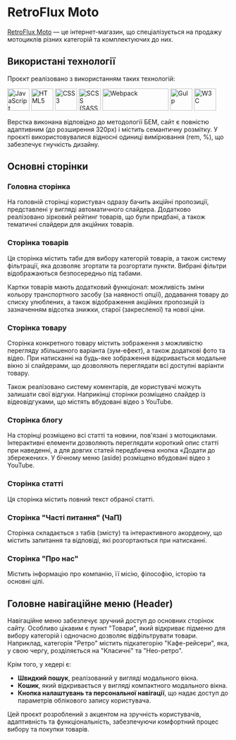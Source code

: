 # RetroFlux Moto

[RetroFlux Moto](https://aleks-bitkov.github.io/retroflux-moto/) — це інтернет-магазин, що спеціалізується на продажу мотоциклів різних категорій та комплектуючих до них.

## Використані технології
Проєкт реалізовано з використанням таких технологій:

<p>
  <img src="https://upload.wikimedia.org/wikipedia/commons/9/99/Unofficial_JavaScript_logo_2.svg" alt="JavaScript" width="50" height="50">
  <img src="https://upload.wikimedia.org/wikipedia/commons/6/61/HTML5_logo_and_wordmark.svg" alt="HTML5" width="50" height="50">
  <img src="https://upload.wikimedia.org/wikipedia/commons/d/d5/CSS3_logo_and_wordmark.svg" alt="CSS3" width="50" height="50">
  <img src="https://upload.wikimedia.org/wikipedia/commons/9/96/Sass_Logo_Color.svg" alt="SCSS (SASS)" width="50" height="50">
  <img src="https://upload.wikimedia.org/wikipedia/commons/9/94/Webpack.svg" alt="Webpack" width="150" height="50">
  <img src="https://upload.wikimedia.org/wikipedia/commons/7/72/Gulp.js_Logo.svg" alt="Gulp" width="50" height="50">
  <img src="https://www.w3.org/assets/logos/w3c/w3c-bars.svg" alt="W3C" width="50" height="50">
</p>
Верстка виконана відповідно до методології БЕМ, сайт є повністю адаптивним (до розширення 320px) і містить семантичну розмітку. У проєкті використовувалися відносні одиниці вимірювання (rem, %), що забезпечує гнучкість дизайну.

## Основні сторінки

### Головна сторінка
На головній сторінці користувач одразу бачить акційні пропозиції, представлені у вигляді автоматичного слайдера. Додатково реалізовано зірковий рейтинг товарів, що були придбані, а також тематичні слайдери для акційних товарів.

### Сторінка товарів
Ця сторінка містить таби для вибору категорій товарів, а також систему фільтрації, яка дозволяє згортати та розгортати пункти. Вибрані фільтри відображаються безпосередньо під табами. 

Картки товарів мають додатковий функціонал: можливість зміни кольору транспортного засобу (за наявності опції), додавання товару до списку улюблених, а також відображення акційних пропозицій із зазначенням відсотка знижки, старої (закресленої) та нової ціни.

### Сторінка товару
Сторінка конкретного товару містить зображення з можливістю перегляду збільшеного варіанта (зум-ефект), а також додаткові фото та відео. При натисканні на будь-яке зображення відкривається модальне вікно зі слайдерами, що дозволяють переглядати всі доступні варіанти товару.

Також реалізовано систему коментарів, де користувачі можуть залишати свої відгуки. Наприкінці сторінки розміщено слайдер із відеовідгуками, що містять вбудовані відео з YouTube.

### Сторінка блогу
На сторінці розміщено всі статті та новини, пов'язані з мотоциклами. Інтерактивні елементи дозволяють переглядати короткий опис статті при наведенні, а для довгих статей передбачена кнопка «Додати до збережених». У бічному меню (aside) розміщено вбудовані відео з YouTube.

### Сторінка статті
Ця сторінка містить повний текст обраної статті.

### Сторінка "Часті питання" (ЧаП)
Сторінка складається з табів (змісту) та інтерактивного акордеону, що містить запитання та відповіді, які розгортаються при натисканні.

### Сторінка "Про нас"
Містить інформацію про компанію, її місію, філософію, історію та основні цілі.

## Головне навігаційне меню (Header)
Навігаційне меню забезпечує зручний доступ до основних сторінок сайту. Особливо цікавим є пункт "Товари", який відкриває підменю для вибору категорій і одночасно дозволяє відфільтрувати товари. Наприклад, категорія "Ретро" містить підкатегорію "Кафе-рейсери", яка, у свою чергу, розділяється на "Класичні" та "Нео-ретро".

Крім того, у хедері є:
- **Швидкий пошук**, реалізований у вигляді модального вікна.
- **Кошик**, який відкривається у вигляді компактного модального вікна.
- **Кнопка налаштувань та персональної навігації**, що надає доступ до параметрів облікового запису користувача.

Цей проєкт розроблений з акцентом на зручність користувачів, адаптивність та функціональність, забезпечуючи комфортний процес вибору та покупки товарів.
